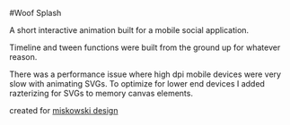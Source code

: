 #Woof Splash

A short interactive animation built for a mobile social application.

Timeline and tween functions were built from the ground up for whatever reason.

There was a performance issue where high dpi mobile devices were very slow with animating SVGs. To optimize for lower end devices I added razterizing for SVGs to memory canvas elements.

created for [miskowski design](http://miskowskidesign.com/)